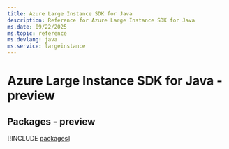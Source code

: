 ```yaml
---
title: Azure Large Instance SDK for Java
description: Reference for Azure Large Instance SDK for Java
ms.date: 09/22/2025
ms.topic: reference
ms.devlang: java
ms.service: largeinstance
---
```

# Azure Large Instance SDK for Java - preview
## Packages - preview
[!INCLUDE [packages](large-instance-index.md)]
